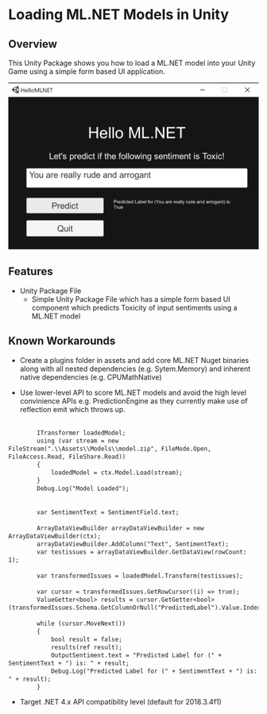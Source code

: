 # Loading ML.NET Models in Unity 

## Overview

This Unity Package shows you how to load a ML.NET model into your Unity Game using a simple form based UI application.

![Alt Text](https://github.com/dotnet/machinelearning-samples/blob/master/images/HelloML.NET_Unity.png)

## Features
* Unity Package File  
    * Simple Unity Package File which has a simple form based UI component which predicts Toxicity of input sentiments using a ML.NET model     

## Known Workarounds
* Create a plugins folder in assets and add core ML.NET Nuget binaries along with all nested
  dependencies (e.g. Sytem.Memory) and inherent native dependencies (e.g. CPUMathNative)

* Use lower-level API to score ML.NET models and avoid the high level convinience APIs e.g.
  PredictionEngine as they currently make use of reflection emit which throws up.

```CSharp

        ITransformer loadedModel;
        using (var stream = new FileStream(".\\Assets\\Models\\model.zip", FileMode.Open, FileAccess.Read, FileShare.Read))
        {
            loadedModel = ctx.Model.Load(stream);
        }
        Debug.Log("Model Loaded");


        var SentimentText = SentimentField.text;

        ArrayDataViewBuilder arrayDataViewBuilder = new ArrayDataViewBuilder(ctx);
        arrayDataViewBuilder.AddColumn("Text", SentimentText);
        var testissues = arrayDataViewBuilder.GetDataView(rowCount: 1);

        var transformedIssues = loadedModel.Transform(testissues);

        var cursor = transformedIssues.GetRowCursor((i) => true);
        ValueGetter<bool> results = cursor.GetGetter<bool>(transformedIssues.Schema.GetColumnOrNull("PredictedLabel").Value.Index);

        while (cursor.MoveNext())
        {
            bool result = false;
            results(ref result);
            OutputSentiment.text = "Predicted Label for (" + SentimentText + ") is: " + result;
            Debug.Log("Predicted Label for (" + SentimentText + ") is: " + result);
        }
```

* Target .NET 4.x API compatibility level (default for 2018.3.4f1)
